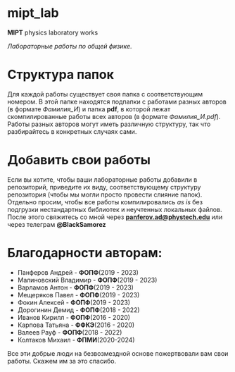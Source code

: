 # mipt_lab
**MIPT** physics laboratory works

*Лабораторные работы по общей физике.*

# Структура папок

Для каждой работы существует своя папка с соответствующим номером. В этой папке находятся подпапки с работами разных авторов (в формате *Фамилия_И*) и папка **pdf**, в которой лежат скомпилированные работы всех авторов (в формате *Фамилия_И.pdf*). Работы разных авторов могут иметь различную структуру, так что разбирайтесь в конкретных случаях сами. 

# Добавить свои работы

Если вы хотите, чтобы ваши лабораторные работы добавили в репозиторий, приведите их виду, соответствующему структуру репозитория (чтобы мы могли просто провести слияние папок). Отдельно просим, чтобы все работы компилировались *as is* без подгрузки нестандартных библиотек и неучтенных локальных файлов. После этого свяжитесь со мной через **panferov.ad@phystech.edu** или через телеграм **@BlackSamorez**

# Благодарности авторам:
* Панферов Андрей - **ФОПФ**(2019 - 2023)
* Малиновский Владимир - **ФОПФ**(2019 - 2023)
* Варламов Антон - **ФОПФ**(2019 - 2023)
* Мещеряков Павел - **ФОПФ**(2019 - 2023)
* Фокин Алексей - **ФОПФ**(2019 - 2023)
* Дорогинин Демид - **ФОПФ**(2018 - 2022)
* Иванов Кирилл - **ФОПФ**(2016 - 2020)
* Карпова Татьяна - **ФФКЭ**(2016 - 2020)
* Валеев Рауф - **ФОПФ**(2018 - 2022)
* Колтаков Михаил - **ФПМИ**(2020-2024)

Все эти добрые люди на безвозмездной основе пожертвовали вам свои работы. Скажем им за это спасибо.
